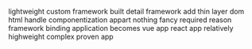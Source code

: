 lightweight custom framework built detail framework add thin layer dom html handle componentization appart nothing fancy required reason framework binding application becomes vue app react app relatively highweight complex proven app
